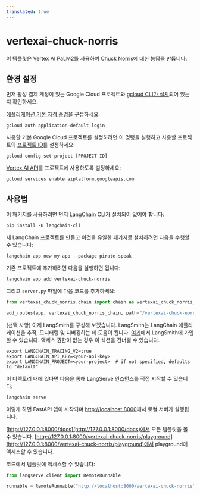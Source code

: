 ```yaml
---
translated: true
---
```


# vertexai-chuck-norris

이 템플릿은 Vertex AI PaLM2를 사용하여 Chuck Norris에 대한 농담을 만듭니다.

## 환경 설정

먼저 활성 결제 계정이 있는 Google Cloud 프로젝트와 [gcloud CLI가 설치](https://cloud.google.com/sdk/docs/install)되어 있는지 확인하세요.

[애플리케이션 기본 자격 증명](https://cloud.google.com/docs/authentication/provide-credentials-adc)을 구성하세요:

```shell
gcloud auth application-default login
```

사용할 기본 Google Cloud 프로젝트를 설정하려면 이 명령을 실행하고 사용할 프로젝트의 [프로젝트 ID](https://support.google.com/googleapi/answer/7014113?hl=en)를 설정하세요:

```shell
gcloud config set project [PROJECT-ID]
```

[Vertex AI API](https://console.cloud.google.com/apis/library/aiplatform.googleapis.com)를 프로젝트에 사용하도록 설정하세요:

```shell
gcloud services enable aiplatform.googleapis.com
```

## 사용법

이 패키지를 사용하려면 먼저 LangChain CLI가 설치되어 있어야 합니다:

```shell
pip install -U langchain-cli
```

새 LangChain 프로젝트를 만들고 이것을 유일한 패키지로 설치하려면 다음을 수행할 수 있습니다:

```shell
langchain app new my-app --package pirate-speak
```

기존 프로젝트에 추가하려면 다음을 실행하면 됩니다:

```shell
langchain app add vertexai-chuck-norris
```

그리고 `server.py` 파일에 다음 코드를 추가하세요:

```python
from vertexai_chuck_norris.chain import chain as vertexai_chuck_norris_chain

add_routes(app, vertexai_chuck_norris_chain, path="/vertexai-chuck-norris")
```

(선택 사항) 이제 LangSmith를 구성해 보겠습니다.
LangSmith는 LangChain 애플리케이션을 추적, 모니터링 및 디버깅하는 데 도움이 됩니다.
[여기](https://smith.langchain.com/)에서 LangSmith에 가입할 수 있습니다.
액세스 권한이 없는 경우 이 섹션을 건너뛸 수 있습니다.

```shell
export LANGCHAIN_TRACING_V2=true
export LANGCHAIN_API_KEY=<your-api-key>
export LANGCHAIN_PROJECT=<your-project>  # if not specified, defaults to "default"
```

이 디렉토리 내에 있다면 다음을 통해 LangServe 인스턴스를 직접 시작할 수 있습니다:

```shell
langchain serve
```

이렇게 하면 FastAPI 앱이 시작되며 [http://localhost:8000](http://localhost:8000)에서 로컬 서버가 실행됩니다.

[http://127.0.0.1:8000/docs](http://127.0.0.1:8000/docs)에서 모든 템플릿을 볼 수 있습니다.
[http://127.0.0.1:8000/vertexai-chuck-norris/playground](http://127.0.0.1:8000/vertexai-chuck-norris/playground)에서 playground에 액세스할 수 있습니다.

코드에서 템플릿에 액세스할 수 있습니다:

```python
from langserve.client import RemoteRunnable

runnable = RemoteRunnable("http://localhost:8000/vertexai-chuck-norris")
```
